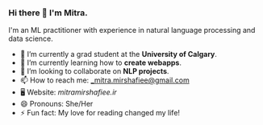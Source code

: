 ### Hi there 👋 I'm Mitra.

<!--
**mitramir55/mitramir55** is a ✨ _special_ ✨ repository because its `README.md` (this file) appears on your GitHub profile.

Here are some ideas to get you started:

- 🔭 I’m currently working on ...
- 🌱 I’m currently learning ...
- 👯 I’m looking to collaborate on ...
- 🤔 I’m looking for help with ...
- 💬 Ask me about ...
- 📫 How to reach me: ...
- 😄 Pronouns: ...
- ⚡ Fun fact: ...
-->

I'm an ML practitioner with experience in natural language processing and data science.

- 🔭 I’m currently a grad student at the **University of Calgary**.
- 🌱 I’m currently learning how to **create webapps**.
- 👯 I’m looking to collaborate on **NLP projects**.
- 📫 How to reach me: _mitra.mirshafiee@gmail.com
- 🖥️ Website: *mitramirshafiee.ir*
- 😄 Pronouns: She/Her
- ⚡ Fun fact: My love for reading changed my life!

